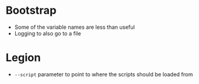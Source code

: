 # Bootstrap

- Some of the variable names are less than useful
- Logging to also go to a file

# Legion

- `--script` parameter to point to where the scripts should be loaded from
